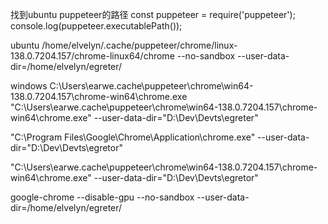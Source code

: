 找到ubuntu puppeteer的路径
const puppeteer = require('puppeteer');
console.log(puppeteer.executablePath());

ubuntu
/home/elvelyn/.cache/puppeteer/chrome/linux-138.0.7204.157/chrome-linux64/chrome --no-sandbox --user-data-dir=/home/elvelyn/egreter/

windows
C:\Users\earwe\.cache\puppeteer\chrome\win64-138.0.7204.157\chrome-win64\chrome.exe
"C:\Users\earwe\.cache\puppeteer\chrome\win64-138.0.7204.157\chrome-win64\chrome.exe"   --user-data-dir="D:\Dev\Devts\egreter"

"C:\Program Files\Google\Chrome\Application\chrome.exe"   --user-data-dir="D:\Dev\Devts\egretor"

"C:\Users\earwe\.cache\puppeteer\chrome\win64-138.0.7204.157\chrome-win64\chrome.exe"   --user-data-dir="D:\Dev\Devts\egretor"



google-chrome --disable-gpu --no-sandbox --user-data-dir=/home/elvelyn/egreter/

